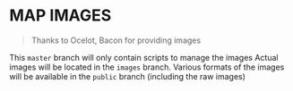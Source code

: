 # MAP IMAGES
> Thanks to Ocelot, Bacon for providing images

This `master` branch will only contain scripts to manage the images
Actual images will be located in the `images` branch.
Various formats of the images will be available in the `public` branch (including the raw images)